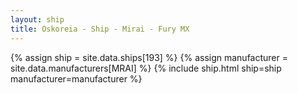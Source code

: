 ```yaml
---
layout: ship
title: Oskoreia - Ship - Mirai - Fury MX
---
```

{% assign ship = site.data.ships[193] %}
{% assign manufacturer = site.data.manufacturers[MRAI] %}
{% include ship.html ship=ship manufacturer=manufacturer %}
